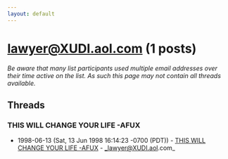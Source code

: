 ```yaml
---
layout: default
---
```


# lawyer@XUDI.aol.com (1 posts)

_Be aware that many list participants used multiple email addresses over their time active on the list. As such this page may not contain all threads available._

## Threads

### THIS WILL CHANGE YOUR LIFE -AFUX
+ 1998-06-13 (Sat, 13 Jun 1998 16:14:23 -0700 (PDT)) - [THIS WILL CHANGE YOUR LIFE -AFUX](/archive/1998/06/767d4bf9947727d27f284a028daa232a51a4a0d2ccd9d2a4f446bdafef1efb67) - _lawyer@XUDI.aol.com_

